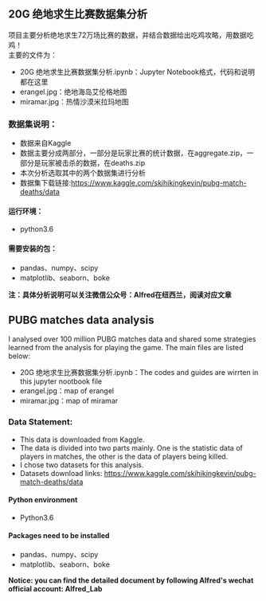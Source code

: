 ## 20G 绝地求生比赛数据集分析

项目主要分析绝地求生72万场比赛的数据，并结合数据给出吃鸡攻略，用数据吃鸡！  
主要的文件为：
- 20G 绝地求生比赛数据集分析.ipynb：Jupyter Notebook格式，代码和说明都在这里
- erangel.jpg：绝地海岛艾伦格地图
- miramar.jpg：热情沙漠米拉玛地图

### 数据集说明：
- 数据来自Kaggle
- 数据主要分成两部分，一部分是玩家比赛的统计数据，在aggregate.zip，一部分是玩家被击杀的数据，在deaths.zip
- 本次分析选取其中的两个数据集进行分析
- 数据集下载链接:https://www.kaggle.com/skihikingkevin/pubg-match-deaths/data

#### 运行环境：
- python3.6

#### 需要安装的包：
- pandas、numpy、scipy
- matplotlib、seaborn、boke

**注：具体分析说明可以关注微信公众号：Alfred在纽西兰，阅读对应文章**


## PUBG matches data analysis

I analysed over 100 million PUBG matches data and shared some strategies learned from the analysis for playing the game.
The main files are listed below:
- 20G 绝地求生比赛数据集分析.ipynb：The codes and guides are wirrten in this jupyter nootbook file
- erangel.jpg：map of erangel
- miramar.jpg：map of miramar

### Data Statement:
- This data is downloaded from Kaggle.
- The data is divided into two parts mainly. One is the statistic data of players in matches, the other is the data of players being killed.
- I chose two datasets for this analysis.
- Datasets download links: https://www.kaggle.com/skihikingkevin/pubg-match-deaths/data

#### Python environment
- Python3.6

#### Packages need to be installed
- pandas、numpy、scipy
- matplotlib、seaborn、boke

**Notice: you can find the detailed document by following Alfred's wechat official account: Alfred_Lab**
